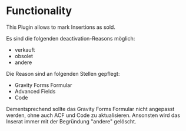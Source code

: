 # Functionality
This Plugin allows to mark Insertions as sold.

Es sind die folgenden deactivation-Reasons möglich:
- verkauft
- obsolet
- andere

Die Reason sind an folgenden Stellen gepflegt: 
- Gravity Forms Formular
- Advanced Fields
- Code 

Dementsprechend sollte das Gravity Forms Formular nicht angepasst werden, ohne auch ACF und Code zu aktualisieren. Ansonsten wird das Inserat immer mit der Begründung "andere" gelöscht.